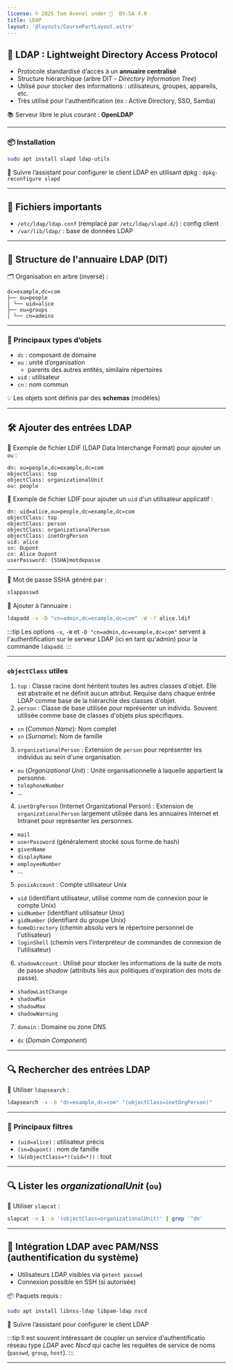 ```yaml
---
license: © 2025 Tom Avenel under 󰵫  BY-SA 4.0
title: LDAP
layout: '@layouts/CoursePartLayout.astro'
---
```


## 🧠 LDAP : Lightweight Directory Access Protocol

- Protocole standardisé d’accès à un **annuaire centralisé**
- Structure hiérarchique (arbre DIT - _Directory Information Tree_)
- Utilisé pour stocker des informations : utilisateurs, groupes, appareils, etc.
- Très utilisé pour l'authentification (ex : Active Directory, SSO, Samba)

📚 Serveur libre le plus courant : **OpenLDAP**

---

### 📦 Installation

```sh
sudo apt install slapd ldap-utils
```

🧙 Suivre l’assistant pour configurer le client LDAP en utilisant dpkg : `dpkg-reconfigure slapd`

---

## 📂 Fichiers importants

- `/etc/ldap/ldap.conf` (remplacé par `/etc/ldap/slapd.d/`) : config client
- `/var/lib/ldap/` : base de données LDAP

---

## 🌲 Structure de l'annuaire LDAP (DIT)

🗂️ Organisation en arbre (inversé) :

```
dc=example,dc=com
├── ou=people
│ └── uid=alice
├── ou=groups
│ └── cn=admins
```

---

### 📌 Principaux types d’objets

- `dc` : composant de domaine
- `ou` : unité d’organisation
  - parents des autres entités, similaire répertoires
- `uid` : utilisateur
- `cn` : nom commun

💡 Les objets sont définis par des **schemas** (modèles)

---

## 🛠️ Ajouter des entrées LDAP

📄 Exemple de fichier LDIF (LDAP Data Interchange Format) pour ajouter un `ou` :

```
dn: ou=people,dc=example,dc=com
objectClass: top
objectClass: organizationalUnit
ou: people
```

📄 Exemple de fichier LDIF pour ajouter un `uid` d'un utilisateur applicatif :

```
dn: uid=alice,ou=people,dc=example,dc=com
objectClass: top
objectClass: person
objectClass: organizationalPerson
objectClass: inetOrgPerson
uid: alice
sn: Dupont
cn: Alice Dupont
userPassword: {SSHA}motdepasse
```

---

🔐 Mot de passe SSHA généré par :

```sh
slappasswd
```

💾 Ajouter à l’annuaire :

```sh
ldapadd -x -D "cn=admin,dc=example,dc=com" -W -f alice.ldif
```

:::tip
Les options `-x`, `-W` et `-D "cn=admin,dc=example,dc=com"` servent à l'authentification sur le serveur LDAP (ici en tant qu'admin) pour la commande `ldapadd`.
:::

---

### `objectClass` utiles

1. `top` : Classe racine dont héritent toutes les autres classes d'objet. Elle est abstraite et ne définit aucun attribut. Requise dans chaque entrée LDAP comme base de la hiérarchie des classes d'objet.
2. `person` : Classe de base utilisée pour représenter un individu. Souvent utilisée comme base de classes d'objets plus spécifiques.
  - `cn` (_Common Name_): Nom complet
  - `sn` (_Surname_): Nom de famille
3. `organizationalPerson` : Extension de `person` pour représenter les individus au sein d'une organisation.
  - `ou` (_Organizational Unit_) : Unité organisationnelle à laquelle appartient la personne.
  - `telephoneNumber`
  - …
4. `inetOrgPerson` (Internet Organizational Person) : Extension de `organizationalPerson` largement utilisée dans les annuaires Internet et Intranet pour représenter les personnes.
  - `mail`
  - `userPassword` (généralement stocké sous forme de hash)
  - `givenName`
  - `displayName`
  - `employeeNumber`
  - …
5. `posixAccount` : Compte utilisateur Unix
  - `uid` (identifiant utilisateur, utilisé comme nom de connexion pour le compte Unix)
  - `uidNumber` (identifiant utilisateur Unix)
  - `gidNumber` (identifiant du groupe Unix)
  - `homeDirectory` (chemin absolu vers le répertoire personnel de l'utilisateur)
  - `loginShell` (chemin vers l'interpréteur de commandes de connexion de l'utilisateur)
6. `shadowAccount` : Utilisé pour stocker les informations de la suite de mots de passe _shadow_ (attributs liés aux politiques d'expiration des mots de passe).
  - `shadowLastChange`
  - `shadowMin` 
  - `shadowMax`
  - `shadowWarning`
7. `domain` : Domaine ou zone DNS
  - `dc` (_Domain Component_)

---

## 🔍 Rechercher des entrées LDAP

🔎 Utiliser `ldapsearch` :

```sh
ldapsearch -x -b "dc=example,dc=com" "(objectClass=inetOrgPerson)"
```

---

### 📌 Principaux filtres

- `(uid=alice)` : utilisateur précis
- `(sn=Dupont)` : nom de famille
- `(&(objectClass=*)(uid=*))` : tout

---

## 🔍 Lister les _organizationalUnit_ (`ou`)

🔎 Utiliser `slapcat` :

```sh
slapcat -n 1 -a '(objectClass=organizationalUnit)' | grep '^dn'
```

---

## 🔧 Intégration LDAP avec PAM/NSS (authentification du système)

- Utilisateurs LDAP visibles via `getent passwd`
- Connexion possible en SSH (si autorisée)

📦 Paquets requis :

```sh
sudo apt install libnss-ldap libpam-ldap nscd
```

🧙 Suivre l’assistant pour configurer le client LDAP

:::tip
Il est souvent intéressant de coupler un service d'authentificatio réseau type _LDAP_ avec _Nscd_ qui cache les requêtes de service de noms (`passwd`, `group`, `host`).
:::

---

